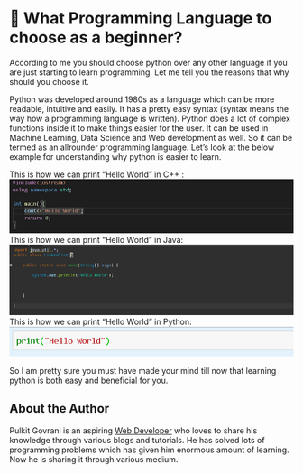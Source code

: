 # :sparkler: What Programming Language to choose as a beginner?

According to me you should choose python over any other language if you are just
starting to learn programming. Let me tell you the reasons that why should you
choose it.

Python was developed around 1980s as a language which can be more readable,
intuitive and easily. It has a pretty easy syntax (syntax means the way how a
programming language is written). Python does a lot of complex functions inside
it to make things easier for the user.
It can be used in Machine Learning, Data Science and Web development as well. So
it can be termed as an allrounder programming language. Let’s look at the below
example for understanding why python is easier to learn.

This is how we can print “Hello World” in C++ :
![C++](_static/images/What_Programming_Language_Images/c++.png)
This is how we can print “Hello World” in Java:
![Java](_static/images/What_Programming_Language_Images/java.png) This is how we
can print “Hello World” in Python:
![Python](_static/images/What_Programming_Language_Images/python.png)

So I am pretty sure you must have made your mind till now that learning python
is both easy and beneficial for you.

## About the Author

Pulkit Govrani is an aspiring
[Web Developer](https://www.upwork.com/freelancers/~01701403d8b0e94e03) who
loves to share his knowledge through various blogs and tutorials. He has solved
lots of programming problems which has given him enormous amount of learning.
Now he is sharing it through various medium.
